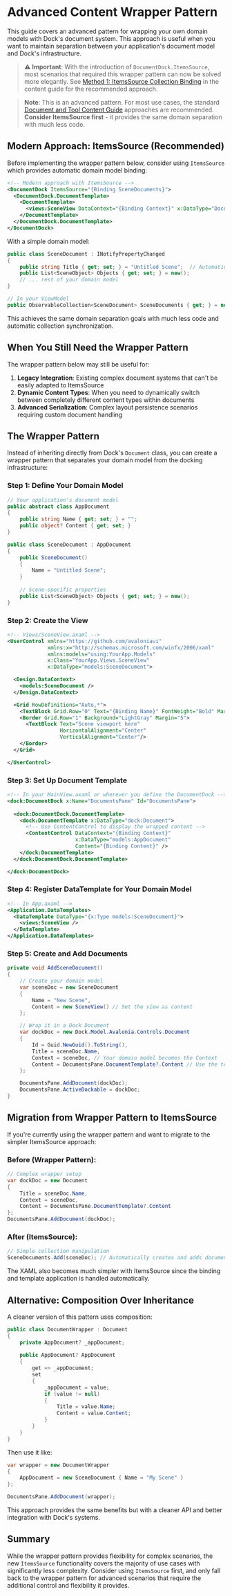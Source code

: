 # Advanced Content Wrapper Pattern

This guide covers an advanced pattern for wrapping your own domain models with Dock's document system. This approach is useful when you want to maintain separation between your application's document model and Dock's infrastructure.

> **⚠️ Important**: With the introduction of `DocumentDock.ItemsSource`, most scenarios that required this wrapper pattern can now be solved more elegantly. See [Method 1: ItemsSource Collection Binding](dock-content-guide.md#method-1-itemssource-collection-binding-recommended) in the content guide for the recommended approach.

> **Note**: This is an advanced pattern. For most use cases, the standard [Document and Tool Content Guide](dock-content-guide.md) approaches are recommended. **Consider ItemsSource first** - it provides the same domain separation with much less code.

## Modern Approach: ItemsSource (Recommended)

Before implementing the wrapper pattern below, consider using `ItemsSource` which provides automatic domain model binding:

```xml
<!-- Modern approach with ItemsSource -->
<DocumentDock ItemsSource="{Binding SceneDocuments}">
  <DocumentDock.DocumentTemplate>
    <DocumentTemplate>
      <views:SceneView DataContext="{Binding Context}" x:DataType="Document"/>
    </DocumentTemplate>
  </DocumentDock.DocumentTemplate>
</DocumentDock>
```

With a simple domain model:
```csharp
public class SceneDocument : INotifyPropertyChanged
{
    public string Title { get; set; } = "Untitled Scene";  // Automatically used for tab title
    public List<SceneObject> Objects { get; set; } = new();
    // ... rest of your domain model
}

// In your ViewModel
public ObservableCollection<SceneDocument> SceneDocuments { get; } = new();
```

This achieves the same domain separation goals with much less code and automatic collection synchronization.

## When You Still Need the Wrapper Pattern

The wrapper pattern below may still be useful for:

1. **Legacy Integration**: Existing complex document systems that can't be easily adapted to ItemsSource
2. **Dynamic Content Types**: When you need to dynamically switch between completely different content types within documents
3. **Advanced Serialization**: Complex layout persistence scenarios requiring custom document handling

## The Wrapper Pattern

Instead of inheriting directly from Dock's `Document` class, you can create a wrapper pattern that separates your domain model from the docking infrastructure:

### Step 1: Define Your Domain Model

```csharp
// Your application's document model
public abstract class AppDocument
{
    public string Name { get; set; } = "";
    public object? Content { get; set; }
}

public class SceneDocument : AppDocument
{
    public SceneDocument()
    {
        Name = "Untitled Scene";
    }
    
    // Scene-specific properties
    public List<SceneObject> Objects { get; set; } = new();
}
```

### Step 2: Create the View

```xml
<!-- Views/SceneView.axaml -->
<UserControl xmlns="https://github.com/avaloniaui"
             xmlns:x="http://schemas.microsoft.com/winfx/2006/xaml"
             xmlns:models="using:YourApp.Models"
             x:Class="YourApp.Views.SceneView"
             x:DataType="models:SceneDocument">

  <Design.DataContext>
    <models:SceneDocument />
  </Design.DataContext>

  <Grid RowDefinitions="Auto,*">
    <TextBlock Grid.Row="0" Text="{Binding Name}" FontWeight="Bold" Margin="5"/>
    <Border Grid.Row="1" Background="LightGray" Margin="5">
      <TextBlock Text="Scene viewport here" 
                 HorizontalAlignment="Center" 
                 VerticalAlignment="Center"/>
    </Border>
  </Grid>

</UserControl>
```

### Step 3: Set Up Document Template

```xml
<!-- In your MainView.axaml or wherever you define the DocumentDock -->
<dock:DocumentDock x:Name="DocumentsPane" Id="DocumentsPane">
  
  <dock:DocumentDock.DocumentTemplate>
    <dock:DocumentTemplate x:DataType="dock:Document">
      <!-- Use ContentControl to display the wrapped content -->
      <ContentControl DataContext="{Binding Context}" 
                      x:DataType="models:AppDocument"
                      Content="{Binding Content}" />
    </dock:DocumentTemplate>
  </dock:DocumentDock.DocumentTemplate>

</dock:DocumentDock>
```

### Step 4: Register DataTemplate for Your Domain Model

```xml
<!-- In App.axaml -->
<Application.DataTemplates>
  <DataTemplate DataType="{x:Type models:SceneDocument}">
    <views:SceneView />
  </DataTemplate>
</Application.DataTemplates>
```

### Step 5: Create and Add Documents

```csharp
private void AddSceneDocument()
{
    // Create your domain model
    var sceneDoc = new SceneDocument
    {
        Name = "New Scene",
        Content = new SceneView() // Set the view as content
    };

    // Wrap it in a Dock Document
    var dockDoc = new Dock.Model.Avalonia.Controls.Document
    {
        Id = Guid.NewGuid().ToString(),
        Title = sceneDoc.Name,
        Context = sceneDoc, // Your domain model becomes the Context
        Content = DocumentsPane.DocumentTemplate?.Content // Use the template
    };

    DocumentsPane.AddDocument(dockDoc);
    DocumentsPane.ActiveDockable = dockDoc;
}
```

## Migration from Wrapper Pattern to ItemsSource

If you're currently using the wrapper pattern and want to migrate to the simpler ItemsSource approach:

### Before (Wrapper Pattern):
```csharp
// Complex wrapper setup
var dockDoc = new Document
{
    Title = sceneDoc.Name,
    Context = sceneDoc,
    Content = DocumentsPane.DocumentTemplate?.Content
};
DocumentsPane.AddDocument(dockDoc);
```

### After (ItemsSource):
```csharp
// Simple collection manipulation
SceneDocuments.Add(sceneDoc); // Automatically creates and adds document
```

The XAML also becomes much simpler with ItemsSource since the binding and template application is handled automatically.

## Alternative: Composition Over Inheritance

A cleaner version of this pattern uses composition:

```csharp
public class DocumentWrapper : Document
{
    private AppDocument? _appDocument;
    
    public AppDocument? AppDocument
    {
        get => _appDocument;
        set
        {
            _appDocument = value;
            if (value != null)
            {
                Title = value.Name;
                Content = value.Content;
            }
        }
    }
}
```

Then use it like:

```csharp
var wrapper = new DocumentWrapper
{
    AppDocument = new SceneDocument { Name = "My Scene" }
};

DocumentsPane.AddDocument(wrapper);
```

This approach provides the same benefits but with a cleaner API and better integration with Dock's systems.

## Summary

While the wrapper pattern provides flexibility for complex scenarios, the new `ItemsSource` functionality covers the majority of use cases with significantly less complexity. Consider using `ItemsSource` first, and only fall back to the wrapper pattern for advanced scenarios that require the additional control and flexibility it provides. 